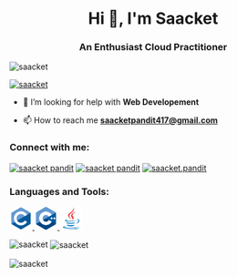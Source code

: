 <h1 align="center">Hi 👋, I'm Saacket</h1>
<h3 align="center">An Enthusiast Cloud Practitioner</h3>

<p align="left"> <img src="https://komarev.com/ghpvc/?username=saacket&label=Profile%20views&color=0e75b6&style=flat" alt="saacket" /> </p>

<p align="left"> <a href="https://github.com/ryo-ma/github-profile-trophy"><img src="https://github-profile-trophy.vercel.app/?username=saacket" alt="saacket" /></a> </p>

- 🤝 I’m looking for help with **Web Developement**

- 📫 How to reach me **saacketpandit417@gmail.com**

<h3 align="left">Connect with me:</h3>
<p align="left">
<a href="https://linkedin.com/in/saacket pandit" target="blank"><img align="center" src="https://raw.githubusercontent.com/rahuldkjain/github-profile-readme-generator/master/src/images/icons/Social/linked-in-alt.svg" alt="saacket pandit" height="30" width="40" /></a>
<a href="https://fb.com/saacket pandit" target="blank"><img align="center" src="https://raw.githubusercontent.com/rahuldkjain/github-profile-readme-generator/master/src/images/icons/Social/facebook.svg" alt="saacket pandit" height="30" width="40" /></a>
<a href="https://instagram.com/saacket.pandit" target="blank"><img align="center" src="https://raw.githubusercontent.com/rahuldkjain/github-profile-readme-generator/master/src/images/icons/Social/instagram.svg" alt="saacket.pandit" height="30" width="40" /></a>
</p>

<h3 align="left">Languages and Tools:</h3>
<p align="left"> <a href="https://www.cprogramming.com/" target="_blank"> <img src="https://raw.githubusercontent.com/devicons/devicon/master/icons/c/c-original.svg" alt="c" width="40" height="40"/> </a> <a href="https://www.w3schools.com/cpp/" target="_blank"> <img src="https://raw.githubusercontent.com/devicons/devicon/master/icons/cplusplus/cplusplus-original.svg" alt="cplusplus" width="40" height="40"/> </a> <a href="https://www.java.com" target="_blank"> <img src="https://raw.githubusercontent.com/devicons/devicon/master/icons/java/java-original.svg" alt="java" width="40" height="40"/> </a> </p>

<p><img align="left" src="https://github-readme-stats.vercel.app/api/top-langs?username=saacket&show_icons=true&locale=en&layout=compact" alt="saacket" /></p>

<p>&nbsp;<img align="center" src="https://github-readme-stats.vercel.app/api?username=saacket&show_icons=true&locale=en" alt="saacket" /></p>

<p><img align="center" src="https://github-readme-streak-stats.herokuapp.com/?user=saacket&" alt="saacket" /></p>
